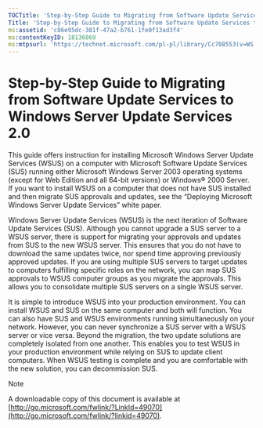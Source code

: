 ```yaml
---
TOCTitle: 'Step-by-Step Guide to Migrating from Software Update Services to Windows Server Update Services 2.0'
Title: 'Step-by-Step Guide to Migrating from Software Update Services to Windows Server Update Services 2.0'
ms:assetid: 'c86e95dc-381f-47a2-b761-1fe0f13ad3f4'
ms:contentKeyID: 18136869
ms:mtpsurl: 'https://technet.microsoft.com/pl-pl/library/Cc708553(v=WS.10)'
---
```


Step-by-Step Guide to Migrating from Software Update Services to Windows Server Update Services 2.0
===================================================================================================

This guide offers instruction for installing Microsoft Windows Server Update Services (WSUS) on a computer with Microsoft Software Update Services (SUS) running either Microsoft Windows Server 2003 operating systems (except for Web Edition and all 64-bit versions) or Windows® 2000 Server. If you want to install WSUS on a computer that does not have SUS installed and then migrate SUS approvals and updates, see the “Deploying Microsoft Windows Server Update Services” white paper.

Windows Server Update Services (WSUS) is the next iteration of Software Update Services (SUS). Although you cannot upgrade a SUS server to a WSUS server, there is support for migrating your approvals and updates from SUS to the new WSUS server. This ensures that you do not have to download the same updates twice, nor spend time approving previously approved updates. If you are using multiple SUS servers to target updates to computers fulfilling specific roles on the network, you can map SUS approvals to WSUS computer groups as you migrate the approvals. This allows you to consolidate multiple SUS servers on a single WSUS server.

It is simple to introduce WSUS into your production environment. You can install WSUS and SUS on the same computer and both will function. You can also have SUS and WSUS environments running simultaneously on your network. However, you can never synchronize a SUS server with a WSUS server or vice versa. Beyond the migration, the two update solutions are completely isolated from one another. This enables you to test WSUS in your production environment while relying on SUS to update client computers. When WSUS testing is complete and you are comfortable with the new solution, you can decommission SUS.

> [!note]  
> A downloadable copy of this document is available at [http://go.microsoft.com/fwlink/?LinkId=49070](http://go.microsoft.com/fwlink/?linkid=49070). 
